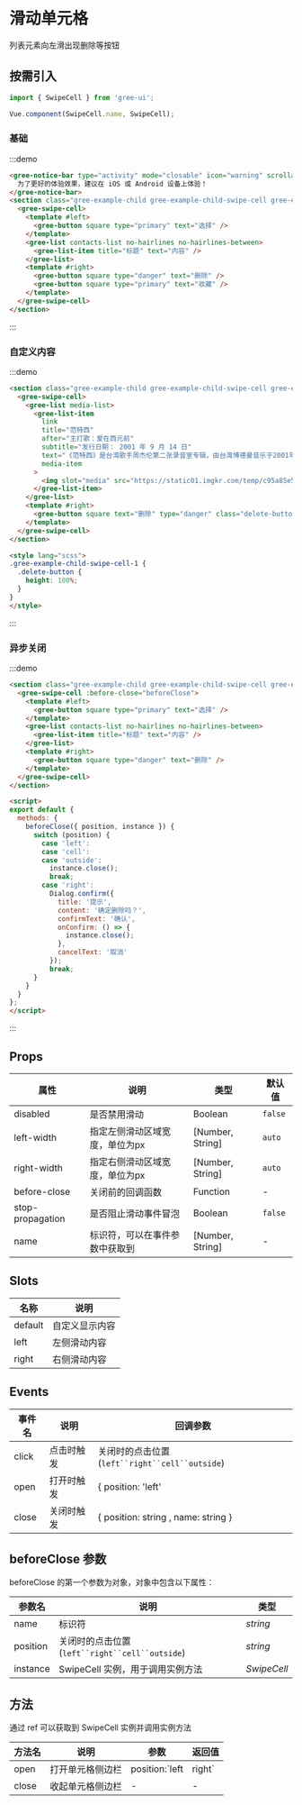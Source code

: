 # 滑动单元格

列表元素向左滑出现删除等按钮

## 按需引入

```javascript
import { SwipeCell } from 'gree-ui';

Vue.component(SwipeCell.name, SwipeCell);
```

### 基础

:::demo

```html
<gree-notice-bar type="activity" mode="closable" icon="warning" scrollable>
  为了更好的体验效果，建议在 iOS 或 Android 设备上体验！
</gree-notice-bar>
<section class="gree-example-child gree-example-child-swipe-cell gree-example-child-swipe-cell-0">
  <gree-swipe-cell>
    <template #left>
      <gree-button square type="primary" text="选择" />
    </template>
    <gree-list contacts-list no-hairlines no-hairlines-between>
      <gree-list-item title="标题" text="内容" />
    </gree-list>
    <template #right>
      <gree-button square type="danger" text="删除" />
      <gree-button square type="primary" text="收藏" />
    </template>
  </gree-swipe-cell>
</section>
```

:::

### 自定义内容

:::demo

```html
<section class="gree-example-child gree-example-child-swipe-cell gree-example-child-swipe-cell-1">
  <gree-swipe-cell>
    <gree-list media-list>
      <gree-list-item
        link
        title="范特西"
        after="主打歌：爱在西元前"
        subtitle="发行日期： 2001 年 9 月 14 日"
        text="《范特西》是台湾歌手周杰伦第二张录音室专辑，由台湾博德曼音乐于2001年9月14日发行。专辑名《范特西》来自英文“Fantasy”音译。"
        media-item
      >
        <img slot="media" src="https://static01.imgkr.com/temp/c95a85e58c5842d2a78bf896c7adc6c9.jpg" width="80" />
      </gree-list-item>
    </gree-list>
    <template #right>
      <gree-button square text="删除" type="danger" class="delete-button" />
    </template>
  </gree-swipe-cell>
</section>

<style lang="scss">
.gree-example-child-swipe-cell-1 {
  .delete-button {
    height: 100%;
  }
}
</style>
```

:::

### 异步关闭

:::demo

```html
<section class="gree-example-child gree-example-child-swipe-cell gree-example-child-swipe-cell-0">
  <gree-swipe-cell :before-close="beforeClose">
    <template #left>
      <gree-button square type="primary" text="选择" />
    </template>
    <gree-list contacts-list no-hairlines no-hairlines-between>
      <gree-list-item title="标题" text="内容" />
    </gree-list>
    <template #right>
      <gree-button square type="danger" text="删除" />
    </template>
  </gree-swipe-cell>
</section>

<script>
export default {
  methods: {
    beforeClose({ position, instance }) {
      switch (position) {
        case 'left':
        case 'cell':
        case 'outside':
          instance.close();
          break;
        case 'right':
          Dialog.confirm({
            title: '提示',
            content: '确定删除吗？',
            confirmText: '确认',
            onConfirm: () => {
              instance.close();
            },
            cancelText: '取消'
          });
          break;
      }
    }
  }
};
</script>
```

:::

## Props

| 属性             | 说明                           | 类型             | 默认值  |
| ---------------- | ------------------------------ | ---------------- | ------- |
| disabled         | 是否禁用滑动                   | Boolean          | `false` |
| left-width       | 指定左侧滑动区域宽度，单位为px | [Number, String] | `auto`  |
| right-width      | 指定右侧滑动区域宽度，单位为px | [Number, String] | `auto`  |
| before-close     | 关闭前的回调函数               | Function         | \-      |
| stop-propagation | 是否阻止滑动事件冒泡           | Boolean          | `false` |
| name             | 标识符，可以在事件参数中获取到 | [Number, String] | \-      |

## Slots

| 名称    | 说明           |
| ------- | -------------- |
| default | 自定义显示内容 |
| left    | 左侧滑动内容   |
| right   | 右侧滑动内容   |

## Events

| 事件名 | 说明       | 回调参数                                        |
| ------ | ---------- | ----------------------------------------------- |
| click  | 点击时触发 | 关闭时的点击位置 (`left``right``cell``outside`) |
| open   | 打开时触发 | { position: 'left'                              | 'right' , name: string } |
| close  | 关闭时触发 | { position: string , name: string }             |

## beforeClose 参数

beforeClose 的第一个参数为对象，对象中包含以下属性：

| 参数名   | 说明                                            | 类型        |
| -------- | ----------------------------------------------- | ----------- |
| name     | 标识符                                          | *string*    |
| position | 关闭时的点击位置 (`left``right``cell``outside`) | *string*    |
| instance | SwipeCell 实例，用于调用实例方法                | *SwipeCell* |

## 方法

通过 ref 可以获取到 SwipeCell 实例并调用实例方法

| 方法名 | 说明             | 参数                    | 返回值 |
| ------ | ---------------- | ----------------------- | ------ |
| open   | 打开单元格侧边栏 | position:`left | right` | \-     |
| close  | 收起单元格侧边栏 | \-                      | \-     |

<script>
export default {
  methods: {
    beforeClose({ position, instance }) {
      switch (position) {
        case 'left':
        case 'cell':
        case 'outside':
          instance.close();
          break;
        case 'right':
          Dialog.confirm({
            title: '提示',
            content: '确定删除吗？',
            confirmText: '确认',
            onConfirm: () => {
              instance.close();
            },
            cancelText: '取消'
          });
          break;
      }
    }
  }
};
</script>

<style lang="less">
.gree-example-child-swipe-cell-1 {
  .delete-button {
    height: 100%;
  }
}
</style>
